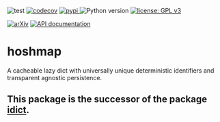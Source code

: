 ![test](https://github.com/davips/hoshmap/workflows/test/badge.svg)
[![codecov](https://codecov.io/gh/davips/hoshmap/branch/main/graph/badge.svg)](https://codecov.io/gh/davips/hoshmap)
<a href="https://pypi.org/project/hoshmap">
<img src="https://img.shields.io/pypi/v/hoshmap.svg?label=release&color=blue&style=flat-square" alt="pypi">
</a>
![Python version](https://img.shields.io/badge/python-3.8%20%7C%203.9-blue.svg)
[![license: GPL v3](https://img.shields.io/badge/License-GPLv3-blue.svg)](https://www.gnu.org/licenses/gpl-3.0)

<!--- [![DOI](https://zenodo.org/badge/DOI/10.5281/zenodo.5501845.svg)](https://doi.org/10.5281/zenodo.5501845) --->
[![arXiv](https://img.shields.io/badge/arXiv-2109.06028-b31b1b.svg?style=flat-square)](https://arxiv.org/abs/2109.06028)
[![API documentation](https://img.shields.io/badge/doc-API%20%28auto%29-a0a0a0.svg)](https://davips.github.io/hoshmap)

# hoshmap
A cacheable lazy dict with universally unique deterministic identifiers and transparent agnostic persistence.

## This package is the successor of the package [idict](https://pypi.org/project/idict).
